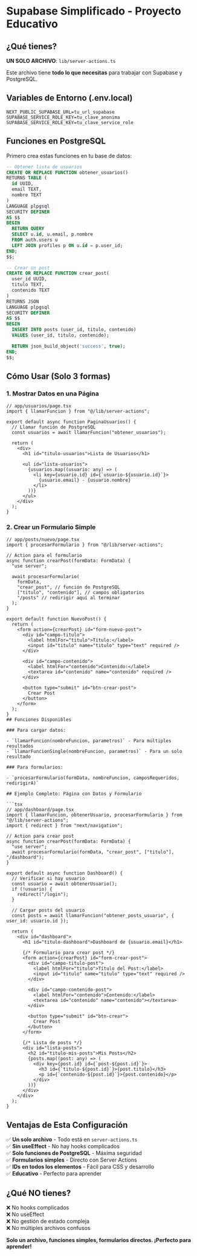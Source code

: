 # Supabase Simplificado - Proyecto Educativo

## ¿Qué tienes?

**UN SOLO ARCHIVO**: `lib/server-actions.ts`

Este archivo tiene **todo lo que necesitas** para trabajar con Supabase y PostgreSQL.

## Variables de Entorno (.env.local)

```env
NEXT_PUBLIC_SUPABASE_URL=tu_url_supabase
SUPABASE_SERVICE_ROLE_KEY=tu_clave_anonima
SUPABASE_SERVICE_ROLE_KEY=tu_clave_service_role
```

## Funciones en PostgreSQL

Primero crea estas funciones en tu base de datos:

```sql
-- Obtener lista de usuarios
CREATE OR REPLACE FUNCTION obtener_usuarios()
RETURNS TABLE (
  id UUID,
  email TEXT,
  nombre TEXT
)
LANGUAGE plpgsql
SECURITY DEFINER
AS $$
BEGIN
  RETURN QUERY
  SELECT u.id, u.email, p.nombre
  FROM auth.users u
  LEFT JOIN profiles p ON u.id = p.user_id;
END;
$$;

-- Crear un post
CREATE OR REPLACE FUNCTION crear_post(
  user_id UUID,
  titulo TEXT,
  contenido TEXT
)
RETURNS JSON
LANGUAGE plpgsql
SECURITY DEFINER
AS $$
BEGIN
  INSERT INTO posts (user_id, titulo, contenido)
  VALUES (user_id, titulo, contenido);

  RETURN json_build_object('success', true);
END;
$$;
```

## Cómo Usar (Solo 3 formas)

### 1. Mostrar Datos en una Página

```tsx
// app/usuarios/page.tsx
import { llamarFuncion } from "@/lib/server-actions";

export default async function PaginaUsuarios() {
  // Llamar función de PostgreSQL
  const usuarios = await llamarFuncion("obtener_usuarios");

  return (
    <div>
      <h1 id="titulo-usuarios">Lista de Usuarios</h1>

      <ul id="lista-usuarios">
        {usuarios.map((usuario: any) => (
          <li key={usuario.id} id={`usuario-${usuario.id}`}>
            {usuario.email} - {usuario.nombre}
          </li>
        ))}
      </ul>
    </div>
  );
}
```

### 2. Crear un Formulario Simple

````tsx
// app/posts/nuevo/page.tsx
import { procesarFormulario } from "@/lib/server-actions";

// Action para el formulario
async function crearPost(formData: FormData) {
  "use server";

  await procesarFormulario(
    formData,
    "crear_post", // función de PostgreSQL
    ["titulo", "contenido"], // campos obligatorios
    "/posts" // redirigir aquí al terminar
  );
}

export default function NuevoPost() {
  return (
    <form action={crearPost} id="form-nuevo-post">
      <div id="campo-titulo">
        <label htmlFor="titulo">Título:</label>
        <input id="titulo" name="titulo" type="text" required />
      </div>

      <div id="campo-contenido">
        <label htmlFor="contenido">Contenido:</label>
        <textarea id="contenido" name="contenido" required />
      </div>

      <button type="submit" id="btn-crear-post">
        Crear Post
      </button>
    </form>
  );
}
## Funciones Disponibles

### Para cargar datos:

- `llamarFuncion(nombreFuncion, parametros)` - Para múltiples resultados
- `llamarFuncionSingle(nombreFuncion, parametros)` - Para un solo resultado

### Para formularios:

- `procesarFormulario(formData, nombreFuncion, camposRequeridos, redirigirA)`

## Ejemplo Completo: Página con Datos y Formulario

```tsx
// app/dashboard/page.tsx
import { llamarFuncion, obtenerUsuario, procesarFormulario } from "@/lib/server-actions";
import { redirect } from "next/navigation";

// Action para crear post
async function crearPost(formData: FormData) {
  "use server";
  await procesarFormulario(formData, "crear_post", ["titulo"], "/dashboard");
}

export default async function Dashboard() {
  // Verificar si hay usuario
  const usuario = await obtenerUsuario();
  if (!usuario) {
    redirect("/login");
  }

  // Cargar posts del usuario
  const posts = await llamarFuncion("obtener_posts_usuario", { user_id: usuario.id });

  return (
    <div id="dashboard">
      <h1 id="titulo-dashboard">Dashboard de {usuario.email}</h1>

      {/* Formulario para crear post */}
      <form action={crearPost} id="form-crear-post">
        <div id="campo-titulo-post">
          <label htmlFor="titulo">Título del Post:</label>
          <input id="titulo" name="titulo" type="text" required />
        </div>

        <div id="campo-contenido-post">
          <label htmlFor="contenido">Contenido:</label>
          <textarea id="contenido" name="contenido"></textarea>
        </div>

        <button type="submit" id="btn-crear">
          Crear Post
        </button>
      </form>

      {/* Lista de posts */}
      <div id="lista-posts">
        <h2 id="titulo-mis-posts">Mis Posts</h2>
        {posts.map((post: any) => (
          <div key={post.id} id={`post-${post.id}`}>
            <h3 id={`titulo-${post.id}`}>{post.titulo}</h3>
            <p id={`contenido-${post.id}`}>{post.contenido}</p>
          </div>
        ))}
      </div>
    </div>
  );
}
````

## Ventajas de Esta Configuración

✅ **Un solo archivo** - Todo está en `server-actions.ts`  
✅ **Sin useEffect** - No hay hooks complicados  
✅ **Solo funciones de PostgreSQL** - Máxima seguridad  
✅ **Formularios simples** - Directo con Server Actions  
✅ **IDs en todos los elementos** - Fácil para CSS y desarrollo  
✅ **Educativo** - Perfecto para aprender

## ¿Qué NO tienes?

❌ No hooks complicados  
❌ No useEffect  
❌ No gestión de estado compleja  
❌ No múltiples archivos confusos

**Solo un archivo, funciones simples, formularios directos. ¡Perfecto para aprender!**
